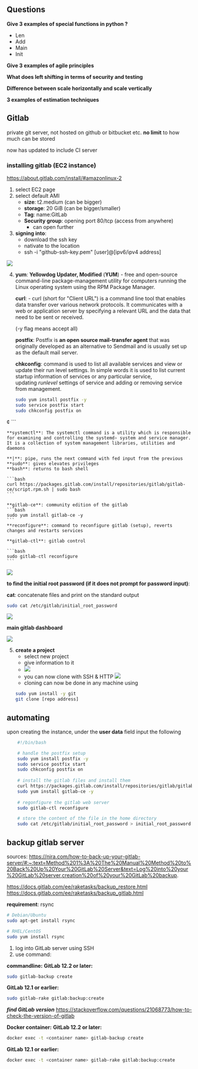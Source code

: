 
## Questions

**Give 3 examples of special functions in python ?**
- Len
- Add 
- Main 
- Init

**Give 3 examples of agile principles**
  
**What does left shifting in terms of security and testing**

**Difference between scale horizontally and scale vertically**

**3 examples of estimation techniques**

## Gitlab
private git server, not hosted on github or bitbucket etc.
**no limit** to how much can be stored

now has updated to include CI server

### installing gitlab (EC2 instance)
https://about.gitlab.com/install/#amazonlinux-2

1. select EC2 page
2. select default AMI
	- **size**: t2.medium (can be bigger)
	- **storage**: 20 GiB (can be bigger/smaller)
	- **Tag**: name:GitLab
	- **Security group**: opening port 80/tcp (access from anywhere)
		- can open further
3. **signing into**:
	- download the ssh key
	- nativate to the location
	- ssh -i "github-ssh-key.pem" [user]@[ipv6/ipv4 address]
	
![](https://i.imgur.com/khpvcrt.png)
	
4. 
	**yum**: **Yellowdog Updater, Modified** (**YUM**)
		- free and open-source command-line package-management utility for computers running the Linux operating system using the RPM Package Manager.
	
	**curl**: 
		- curl (short for "Client URL") is a command line tool that enables data transfer over various network protocols. It communicates with a web or application server by specifying a relevant URL and the data that need to be sent or received.
	
	(-y flag means accept all)

	**postfix**: Postfix is **an open source mail-transfer agent** that was originally developed as an alternative to Sendmail and is usually set up as the default mail server.

	**chkconfig**: command is used to list all available services and view or update their run level settings. In simple words it is used to list current startup information of services or any particular service, updating _runlevel_ settings of service and adding or removing service from management.

	```bash
	sudo yum install postfix -y
	sudo service postfix start
	sudo chkconfig postfix on
¢	```
	
	**systemctl**: The systemctl command is a utility which is responsible for examining and controlling the systemd› system and service manager. It is a collection of system management libraries, utilities and daemons

	**|**: pipe, runs the next command with fed input from the previous
	**sudo**: gives elevates privileges 
	**bash**: returns to bash shell
	
	```bash
	curl https://packages.gitlab.com/install/repositories/gitlab/gitlab-ce/script.rpm.sh | sudo bash
	```

	**gitlab-ce**: community edition of the gitlab
	```bash
	sudo yum install gitlab-ce -y
	```
	**reconfigure**: command to reconfigure gitlab (setup), reverts changes and restarts services

	**gitlab-ctl**: gitlab control

	```bash
	sudo gitlab-ctl reconfigure
	```
![](https://i.imgur.com/jy6j9PX.png)

**to find the initial root password (if it does not prompt for password input)**:

**cat**: concatenate files and print on the standard output
```bash
sudo cat /etc/gitlab/initial_root_password
```
![](https://i.imgur.com/sRhSL8O.png)

**main gitlab dashboard**

![](https://i.imgur.com/be3lbOa.png)

5. **create a project**
	- select new project
	- give information to it
	- ![](https://i.imgur.com/575CpUF.png)
	- you can now clone with SSH & HTTP
	![](https://i.imgur.com/gWP80Gx.png)
	- cloning can now be done in any machine using
	```bash
	sudo yum install -y git
	git clone [repo address]
	```

## automating
upon creating the instance, under the **user data** field input the following
```bash
	#!/bin/bash

	# handle the postfix setup
	sudo yum install postfix -y
	sudo service postfix start
	sudo chkconfig postfix on
	
	# install the gitlab files and install them
	curl https://packages.gitlab.com/install/repositories/gitlab/gitlab-ce/script.rpm.sh | sudo bash
	sudo yum install gitlab-ce -y
	
	# regonfigure the gitlab web server
	sudo gitlab-ctl reconfigure	

	# store the content of the file in the home directory 
	sudo cat /etc/gitlab/initial_root_password > initial_root_password.txt

```

## backup gitlab server
sources:
https://nira.com/how-to-back-up-your-gitlab-server/#:~:text=Method%201%3A%20The%20Manual%20Method%20to%20Back%20Up%20Your%20GitLab%20Server&text=Log%20into%20your%20GitLab%20server,creation%20of%20your%20GitLab%20backup.

https://docs.gitlab.com/ee/raketasks/backup_restore.html
	https://docs.gitlab.com/ee/raketasks/backup_gitlab.html
	

**requirement**: rsync
```bash
# Debian/Ubuntu 
sudo apt-get install rsync

# RHEL/CentOS
sudo yum install rsync
```

1. log into GitLab server using SSH
2. use command:

<strong>commandline:</strong>
**GitLab 12.2 or later:**
```bash
sudo gitlab-backup create
```
**GitLab 12.1 or earlier:**
```bash
sudo gitlab-rake gitlab:backup:create
```

***find GitLab version***
https://stackoverflow.com/questions/21068773/how-to-check-the-version-of-gitlab

<strong>Docker container:</strong>
**GitLab 12.2 or later:**
```bash
docker exec -t <container name> gitlab-backup create
```
**GitLab 12.1 or earlier:**
```bash
docker exec -t <container name> gitlab-rake gitlab:backup:create
```

